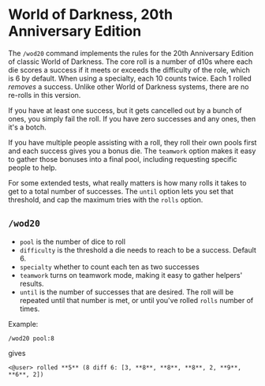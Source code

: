 # World of Darkness, 20th Anniversary Edition

The `/wod20` command implements the rules for the 20th Anniversary Edition of classic World of Darkness. The core roll is a number of d10s where each die scores a success if it meets or exceeds the difficulty of the role, which is 6 by default. When using a specialty, each 10 counts twice. Each 1 rolled *removes* a success. Unlike other World of Darkness systems, there are no re-rolls in this version.

If you have at least one success, but it gets cancelled out by a bunch of ones, you simply fail the roll. If you have zero successes and any ones, then it's a botch.

If you have multiple people assisting with a roll, they roll their own pools first and each success gives you a bonus die. The `teamwork` option makes it easy to gather those bonuses into a final pool, including requesting specific people to help.

For some extended tests, what really matters is how many rolls it takes to get to a total number of successes. The `until` option lets you set that threshold, and cap the maximum tries with the `rolls` option.

## `/wod20`

* `pool` is the number of dice to roll
* `difficulty` is the threshold a die needs to reach to be a success. Default 6.
* `specialty` whether to count each ten as two successes
* `teamwork` turns on teamwork mode, making it easy to gather helpers' results.
* `until` is the number of successes that are desired. The roll will be repeated until that number is met, or until you've rolled `rolls` number of times.

Example:

```
/wod20 pool:8
```

gives

```
<@user> rolled **5** (8 diff 6: [3, **8**, **8**, **8**, 2, **9**, **6**, 2])
```
